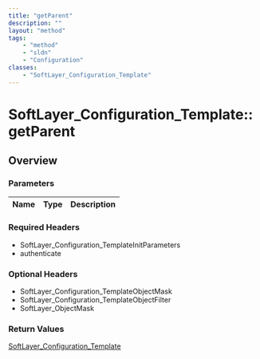 ```yaml
---
title: "getParent"
description: ""
layout: "method"
tags:
    - "method"
    - "sldn"
    - "Configuration"
classes:
    - "SoftLayer_Configuration_Template"
---
```

# SoftLayer_Configuration_Template::getParent
## Overview 


### Parameters 
|Name | Type | Description |
| --- | --- | --- |


### Required Headers
* SoftLayer_Configuration_TemplateInitParameters
* authenticate

### Optional Headers
* SoftLayer_Configuration_TemplateObjectMask
* SoftLayer_Configuration_TemplateObjectFilter
* SoftLayer_ObjectMask

### Return Values
<a href='/reference/datatypes/SoftLayer_Configuration_Template'>SoftLayer_Configuration_Template </a>

